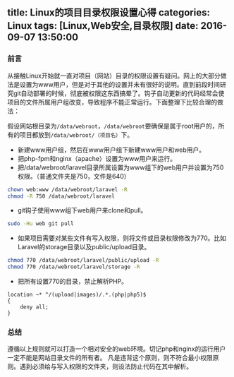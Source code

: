 title: Linux的项目目录权限设置心得
categories: Linux
tags: [Linux,Web安全,目录权限]
date: 2016-09-07 13:50:00
---


### 前言
从接触Linux开始就一直对项目（网站）目录的权限设置有疑问。网上的大部分做法是设置为www用户，但是对于其他的设置并未有很好的说明。直到前段时间研究git自动部署的时候，彻底被权限这东西搞晕了。钩子自动更新的代码经常会使项目的文件所属用户组改变，导致程序不能正常运行。下面整理下比较合理的做法：
<!-- more -->
假设网站根目录为`/data/webroot`，`/data/webroot`要确保是属于root用户的，所有的项目都放到`/data/webroot/（项目名）`下。

- 新建www用户组，然后在www用户组下新建www用户和web用户。
- 把php-fpm和nginx（apache）设置为www用户来运行。
- 把/data/webroot/laravel目录所属设置为www组下的web用户并设置为750权限。（普通文件夹是750，文件是640）  
```sh
chown web:www /data/webroot/laravel -R   
chmod -R 750 /data/webroot/laravel
```
- git钩子使用www组下web用户来clone和pull。    
```sh
sudo -Hu web git pull
```
- 如果项目需要对某些文件有写入权限，则将文件或目录权限修改为770。比如Laravel的storage目录以及public/upload目录。
```sh
chmod 770 /data/webroot/laravel/public/upload -R
chmod 770 /data/webroot/laravel/storage -R
```
- 把所有设置770的目录，禁止解析PHP。
```
location ~* ^/(upload|images)/.*.(php|php5)$
{
	deny all;
}
```
### 总结
遵循以上规则就可以打造一个相对安全的web环境。切记php和nginx的运行用户一定不能是网站目录文件的所有者。 凡是违背这个原则，则不符合最小权限原则。遇到必须给与写入权限的文件夹，则设法防止代码在其中解析。